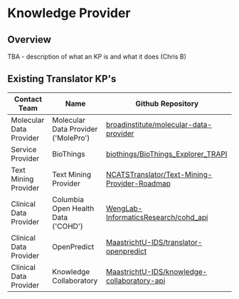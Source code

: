 # Knowledge Provider

## Overview

TBA  - description of what an KP is and what it does (Chris B)

## Existing Translator KP's

| Contact Team            | Name                               | Github Repository                                     |
|-------------------------|------------------------------------|-------------------------------------------------------|
| Molecular Data Provider | Molecular Data Provider ('MolePro')| [broadinstitute/molecular-data-provider](https://github.com/broadinstitute/molecular-data-provider) |
| Service Provider        | BioThings                          | [biothings/BioThings_Explorer_TRAPI](https://github.com/biothings/BioThings_Explorer_TRAPI) |
| Text Mining Provider    | Text Mining Provider               | [NCATSTranslator/Text-Mining-Provider-Roadmap](https://github.com/NCATSTranslator/Text-Mining-Provider-Roadmap) |
| Clinical Data Provider  | Columbia Open Health Data ('COHD') | [WengLab-InformaticsResearch/cohd_api](https://github.com/WengLab-InformaticsResearch/cohd_api) |
| Clinical Data Provider  | OpenPredict                        | [MaastrichtU-IDS/translator-openpredict](https://github.com/MaastrichtU-IDS/translator-openpredict) |
| Clinical Data Provider  | Knowledge Collaboratory            | [MaastrichtU-IDS/knowledge-collaboratory-api](https://github.com/MaastrichtU-IDS/knowledge-collaboratory-api)|
